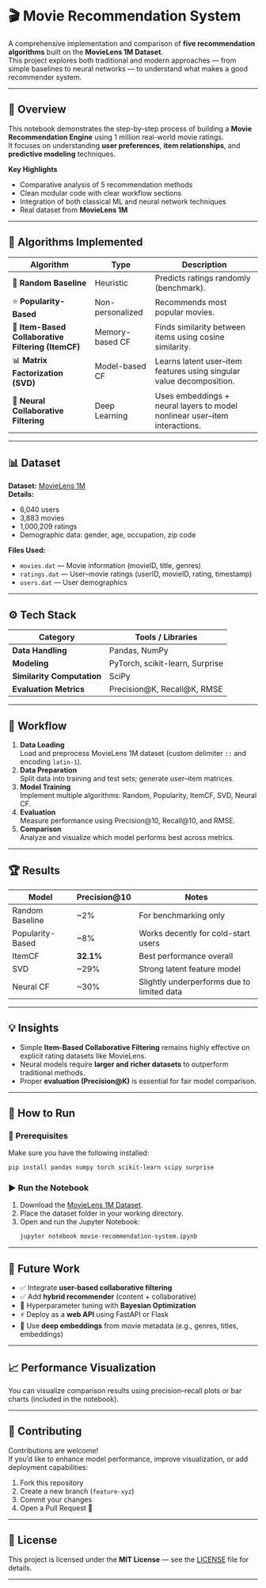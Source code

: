 # 🎬 Movie Recommendation System

A comprehensive implementation and comparison of **five recommendation algorithms** built on the **MovieLens 1M Dataset**.  
This project explores both traditional and modern approaches — from simple baselines to neural networks — to understand what makes a good recommender system.

---

## 📘 Overview

This notebook demonstrates the step-by-step process of building a **Movie Recommendation Engine** using 1 million real-world movie ratings.  
It focuses on understanding **user preferences**, **item relationships**, and **predictive modeling** techniques.

**Key Highlights**
- Comparative analysis of 5 recommendation methods  
- Clean modular code with clear workflow sections  
- Integration of both classical ML and neural network techniques  
- Real dataset from **MovieLens 1M**  

---

## 🧠 Algorithms Implemented

| Algorithm | Type | Description |
|------------|------|-------------|
| 🎲 **Random Baseline** | Heuristic | Predicts ratings randomly (benchmark). |
| ⭐ **Popularity-Based** | Non-personalized | Recommends most popular movies. |
| 🧩 **Item-Based Collaborative Filtering (ItemCF)** | Memory-based CF | Finds similarity between items using cosine similarity. |
| 📊 **Matrix Factorization (SVD)** | Model-based CF | Learns latent user–item features using singular value decomposition. |
| 🧠 **Neural Collaborative Filtering** | Deep Learning | Uses embeddings + neural layers to model nonlinear user–item interactions. |

---

## 📊 Dataset

**Dataset:** [MovieLens 1M](https://grouplens.org/datasets/movielens/1m/)  
**Details:**
- 6,040 users  
- 3,883 movies  
- 1,000,209 ratings  
- Demographic data: gender, age, occupation, zip code  

**Files Used:**
- `movies.dat` — Movie information (movieID, title, genres)  
- `ratings.dat` — User–movie ratings (userID, movieID, rating, timestamp)  
- `users.dat` — User demographics  

---

## ⚙️ Tech Stack

| Category | Tools / Libraries |
|-----------|------------------|
| **Data Handling** | Pandas, NumPy |
| **Modeling** | PyTorch, scikit-learn, Surprise |
| **Similarity Computation** | SciPy |
| **Evaluation Metrics** | Precision@K, Recall@K, RMSE |

---

## 🚀 Workflow

1. **Data Loading**  
   Load and preprocess MovieLens 1M dataset (custom delimiter `::` and encoding `latin-1`).  
2. **Data Preparation**  
   Split data into training and test sets; generate user–item matrices.  
3. **Model Training**  
   Implement multiple algorithms: Random, Popularity, ItemCF, SVD, Neural CF.  
4. **Evaluation**  
   Measure performance using Precision@10, Recall@10, and RMSE.  
5. **Comparison**  
   Analyze and visualize which model performs best across metrics.

---

## 🏆 Results

| Model | Precision@10 | Notes |
|--------|---------------|-------|
| Random Baseline | ~2% | For benchmarking only |
| Popularity-Based | ~8% | Works decently for cold-start users |
| ItemCF | **32.1%** | Best performance overall |
| SVD | ~29% | Strong latent feature model |
| Neural CF | ~30% | Slightly underperforms due to limited data |

---

## 💡 Insights

- Simple **Item-Based Collaborative Filtering** remains highly effective on explicit rating datasets like MovieLens.  
- Neural models require **larger and richer datasets** to outperform traditional methods.  
- Proper **evaluation (Precision@K)** is essential for fair model comparison.  

---

## 🧩 How to Run

### 🔧 Prerequisites
Make sure you have the following installed:
```bash
pip install pandas numpy torch scikit-learn scipy surprise
```

### ▶️ Run the Notebook
1. Download the [MovieLens 1M Dataset](https://grouplens.org/datasets/movielens/1m/).  
2. Place the dataset folder in your working directory.  
3. Open and run the Jupyter Notebook:
   ```bash
   jupyter notebook movie-recommendation-system.ipynb
   ```

---

## 🧪 Future Work

- ✅ Integrate **user-based collaborative filtering**  
- ✅ Add **hybrid recommender** (content + collaborative)  
- 🔄 Hyperparameter tuning with **Bayesian Optimization**  
- ⚡ Deploy as a **web API** using FastAPI or Flask  
- 🎯 Use **deep embeddings** from movie metadata (e.g., genres, titles, embeddings)

---

## 📈 Performance Visualization

You can visualize comparison results using precision–recall plots or bar charts (included in the notebook).

---

## 🤝 Contributing

Contributions are welcome!  
If you’d like to enhance model performance, improve visualization, or add deployment capabilities:
1. Fork this repository  
2. Create a new branch (`feature-xyz`)  
3. Commit your changes  
4. Open a Pull Request 🚀  

---

## 🧾 License

This project is licensed under the **MIT License** — see the [LICENSE](LICENSE) file for details.

---

